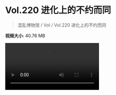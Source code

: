 # Vol.220 进化上的不约而同

> 混乱博物馆 / Vol / Vol.220 进化上的不约而同

**视频大小**: 40.76 MB

<div class="video"><video src="https://file.hsyhx.top/archive/220.mp4" controls preload>🤔 您的浏览器不支持 video 标签</video></div>